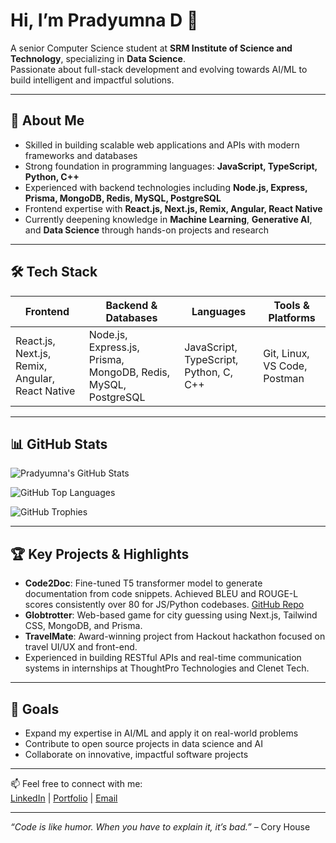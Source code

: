 # Hi, I’m Pradyumna D 👋  
A senior Computer Science student at **SRM Institute of Science and Technology**, specializing in **Data Science**.  
Passionate about full-stack development and evolving towards AI/ML to build intelligent and impactful solutions.

---

## 🚀 About Me  
- Skilled in building scalable web applications and APIs with modern frameworks and databases  
- Strong foundation in programming languages: **JavaScript, TypeScript, Python, C++**  
- Experienced with backend technologies including **Node.js, Express, Prisma, MongoDB, Redis, MySQL, PostgreSQL**  
- Frontend expertise with **React.js, Next.js, Remix, Angular, React Native**  
- Currently deepening knowledge in **Machine Learning**, **Generative AI**, and **Data Science** through hands-on projects and research  

---

## 🛠️ Tech Stack

| Frontend                       | Backend & Databases                     | Languages                | Tools & Platforms          |
|-------------------------------|---------------------------------------|--------------------------|---------------------------|
| React.js, Next.js, Remix, Angular, React Native | Node.js, Express.js, Prisma, MongoDB, Redis, MySQL, PostgreSQL | JavaScript, TypeScript, Python, C, C++ | Git, Linux, VS Code, Postman |

---

## 📊 GitHub Stats  

![Pradyumna's GitHub Stats](https://github-readme-stats.vercel.app/api?username=yare0909&show_icons=true&theme=radical&hide_title=true)  

![GitHub Top Languages](https://github-readme-stats.vercel.app/api/top-langs/?username=yare0909&langs_count=8&layout=compact&theme=radical)  

![GitHub Trophies](https://github-profile-trophy.vercel.app/?username=yare0909&theme=radical&row=3&column=3)

---

## 🏆 Key Projects & Highlights  
- **Code2Doc**: Fine-tuned T5 transformer model to generate documentation from code snippets. Achieved BLEU and ROUGE-L scores consistently over 80 for JS/Python codebases. [GitHub Repo](https://github.com/YARE0909/code2doc)  
- **Globtrotter**: Web-based game for city guessing using Next.js, Tailwind CSS, MongoDB, and Prisma.  
- **TravelMate**: Award-winning project from Hackout hackathon focused on travel UI/UX and front-end.  
- Experienced in building RESTful APIs and real-time communication systems in internships at ThoughtPro Technologies and Clenet Tech.

---

## 🎯 Goals  
- Expand my expertise in AI/ML and apply it on real-world problems  
- Contribute to open source projects in data science and AI  
- Collaborate on innovative, impactful software projects  

---

📫 Feel free to connect with me:  
[LinkedIn](https://www.linkedin.com/in/pradyumna-d-95a88123b) | [Portfolio](https://pradyumnad.vercel.app) | [Email](mailto:pradyumnad092004@gmail.com)

---

*“Code is like humor. When you have to explain it, it’s bad.”* – Cory House
